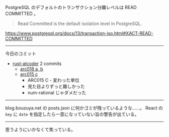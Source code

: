 PostgreSQL のデフォルトのトランザクション分離レベルは READ COMMITTED 。

> Read Committed is the default isolation level in PostgreSQL.

<https://www.postgresql.org/docs/13/transaction-iso.html#XACT-READ-COMMITTED>

---

今日のコミット

- [rust-atcoder](https://github.com/bouzuya/rust-atcoder) 2 commits
  - [arc018 a, b](https://github.com/bouzuya/rust-atcoder/commit/aabc866666754fb484ad4630fd6f049630efaea7)
  - [arc015 c](https://github.com/bouzuya/rust-atcoder/commit/69a4d112594ab9eb851f82a8174265b0016b03e6)
    - ARC015 C - 変わった単位
    - 見た目よりずっと難しかった
    - num-rational じゃダメだった

---

blog.bouzuya.net の posts.json に何かゴミが残っているような……。 React の `key` に `date` を指定したら一意になっていない旨の警告が出ている。

---

思うようにいかなくて焦っている。
